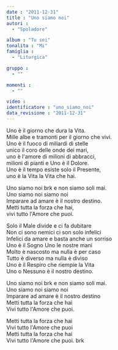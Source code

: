 ```yaml
---
date : "2011-12-31"
title : "Uno siamo noi"
autori : 
  - "Spoladore"

album : "Tu sei"
tonalita : "Mi"
famiglia : 
  - "Liturgica"

gruppo : 
  - ""

momenti : 
  - ""

video : 
identificatore : "uno_siamo_noi"
data_revisione : "2011-12-31"
---
```

  
  
  
Uno è il giorno che dura la Vita.  
Mille albe e tramonti per il giorno che vivi.  
Uno è il fuoco di miliardi di stelle  
unico il coro delle onde dei mari,  
uno è l'amore di milioni di abbracci,  
milioni di pianti e Uno è il Dolore.  
Uno è il tempo esiste solo il Presente,  
uno è la Vita la Vita che hai.   
  
  
  
Uno siamo noi brk e non siamo soli mai.  
Uno siamo noi siamo noi  
Imparare ad amare è il nostro destino.  
Metti tutta la forza che hai,  
vivi tutto l'Amore che puoi.  
  
  
  
  
  
  
  
  
  
Solo il Male divide e ci fa dubitare  
Non ci sono nemici ci son solo infelici  
Infelici da amare e basta anche un sorriso  
Uno è il Sogno Uno le nostre mani  
Molto è nascosto ma nulla è per caso  
Tutto è diverso ma nulla è diviso  
Uno è il Respiro che riempie la Vita  
Uno o Nessuno è il nostro destino.  
  
  
  
Uno siamo noi brk e non siamo soli mai.  
Uno siamo noi siamo noi  
Imparare ad amare è il nostro destino  
Metti tutta la forza che hai  
Vivi tutto l'Amore che puoi.  
  
  
  
  
  
  
  
  
Metti tutta la forza che hai  
Vivi tutto l'Amore che puoi   
Metti tutta la forza che hai  
Vivi tutto l'Amore che puoi. brk        
  
  
  
